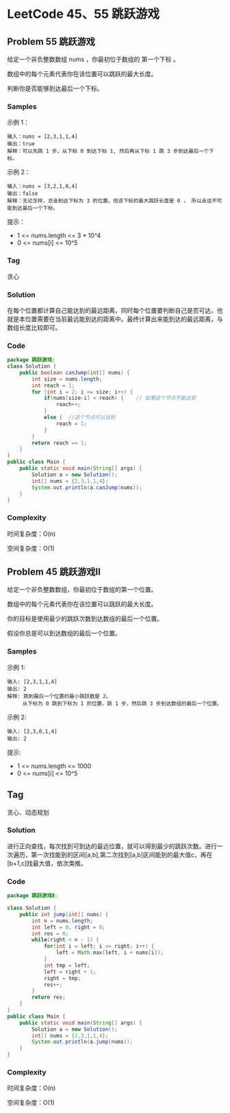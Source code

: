 # LeetCode 45、55 跳跃游戏

## Problem 55 跳跃游戏

给定一个非负整数数组 nums ，你最初位于数组的 第一个下标 。

数组中的每个元素代表你在该位置可以跳跃的最大长度。

判断你是否能够到达最后一个下标。

### Samples

示例 1：

```
输入：nums = [2,3,1,1,4]
输出：true
解释：可以先跳 1 步，从下标 0 到达下标 1, 然后再从下标 1 跳 3 步到达最后一个下标。
```

示例 2：

```
输入：nums = [3,2,1,0,4]
输出：false
解释：无论怎样，总会到达下标为 3 的位置。但该下标的最大跳跃长度是 0 ， 所以永远不可能到达最后一个下标。
```


提示：

- 1 <= nums.length <= 3 * 10^4
- 0 <= nums[i] <= 10^5

### Tag

贪心

### Solution

在每个位置都计算自己能达到的最远距离，同时每个位置要判断自己是否可达，也就是本位置需要在当前最远能到达的距离中。最终计算出来能到达的最远距离，与数组长度比较即可。

### Code

```java
package 跳跃游戏;
class Solution {
    public boolean canJump(int[] nums) {
        int size = nums.length;
        int reach = 1;
        for (int i = 2; i <= size; i++) {
            if(nums[size-i] < reach) {    // 如果这个节点不能达到
                reach++;
            }
            else {  //这个节点可以达到
                reach = 1;
            }
        }
        return reach == 1;
    }
}
public class Main {
    public static void main(String[] args) {
        Solution a = new Solution();
        int[] nums = {2,3,1,1,4};
        System.out.println(a.canJump(nums));
    }
}
```

### Complexity

时间复杂度：O(n)

空间复杂度：O(1)

## Problem 45 跳跃游戏Ⅱ

给定一个非负整数数组，你最初位于数组的第一个位置。

数组中的每个元素代表你在该位置可以跳跃的最大长度。

你的目标是使用最少的跳跃次数到达数组的最后一个位置。

假设你总是可以到达数组的最后一个位置。

### Samples

示例 1:

```
输入: [2,3,1,1,4]
输出: 2
解释: 跳到最后一个位置的最小跳跃数是 2。
     从下标为 0 跳到下标为 1 的位置，跳 1 步，然后跳 3 步到达数组的最后一个位置。
```

示例 2:

```
输入: [2,3,0,1,4]
输出: 2
```


提示:

- 1 <= nums.length <= 1000
- 0 <= nums[i] <= 10^5

## Tag

贪心、动态规划

### Solution

进行正向查找，每次找到可到达的最远位置，就可以得到最少的跳跃次数。进行一次遍历，第一次找能到的区间[a,b],第二次找到[a,b]区间能到的最大值c，再在[b+1,c]找最大值，依次类推。

### Code

```java
package 跳跃游戏Ⅱ;

class Solution {
    public int jump(int[] nums) {
        int n = nums.length;
        int left = 0, right = 0;
        int res = 0;
        while(right < n - 1) {
            for(int i = left; i <= right; i++) {
                left = Math.max(left, i + nums[i]);
            }
            int tmp = left;
            left = right + 1;
            right = tmp;
            res++;
        }
        return res;
    }
}
public class Main {
    public static void main(String[] args) {
        Solution a = new Solution();
        int[] nums = {2,3,1,1,4};
        System.out.println(a.jump(nums));
    }
}
```

### Complexity

时间复杂度：O(n)

空间复杂度：O(1)